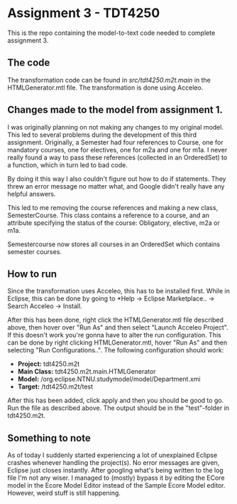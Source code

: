 # Assignment 3 - TDT4250
This is the repo containing the model-to-text code needed to complete assignment 3.

## The code
The transformation code can be found in *src/tdt4250.m2t.main* in the HTMLGenerator.mtl file.
The transformation is done using Acceleo.

## Changes made to the model from assignment 1.
I was originally planning on not making any changes to my original model. 
This led to several problems during the development of this third assignment.
Originally, a Semester had four references to Course, one for mandatory courses, one for electives, one for m2a and one for m1a.
I never really found a way to pass these references (collected in an OrderedSet) to a function, which in turn led to bad code.

By doing it this way I also couldn't figure out how to do if statements. They threw an error message no matter what, and Google 
didn't really have any helpful answers. 

This led to me removing the course references and making a new class, SemesterCourse.
This class contains a reference to a course, and an attribute specifying the status of the course: Obligatory, elective, m2a or m1a.

Semestercourse now stores all courses in an OrderedSet which contains semester courses.

## How to run
Since the transformation uses Acceleo, this has to be installed first. While in Eclipse, this can be done by going to
*Help -> Eclipse Marketplace.. -> Search Acceleo -> Install.

After this has been done, right click the HTMLGenerator.mtl file described above, then hover over "Run As" and then select "Launch Acceleo Project".
If this doesn't work you're gonna have to alter the run configuration. This can be done by right clicking HTMLGenerator.mtl,
hover "Run As" and then selecting "Run Configurations..". The following configuration should work:
* **Project:** tdt4250.m2t
* **Main Class:** tdt4250.m2t.main.HTMLGenerator
* **Model:** /org.eclipse.NTNU.studymodel/model/Department.xmi
* **Target:** /tdt4250.m2t/test

After this has been added, click apply and then you should be good to go. Run the file as described above.
The output should be in the "test"-folder in tdt4250.m2t.

## Something to note

As of today I suddenly started experiencing a lot of unexplained Eclipse crashes whenever handling the project(s). No error messages
are given, Eclipse just closes instantly. After googling what's being written to the log file I'm not any wiser. I managed to (mostly) 
bypass it by editing the ECore model in the Ecore Model Editor instead of the Sample Ecore Model editor. However, weird stuff is still
happening.
